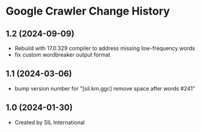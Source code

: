 Google Crawler Change History
====================

1.2 (2024-09-09)
----------------
* Rebuild with 17.0.329 compiler to address missing low-frequency words
* fix custom wordbreaker output format

1.1 (2024-03-06)
----------------
* bump version number for "[sil.km.ggc] remove space after words #241"

1.0 (2024-01-30)
----------------
* Created by SIL International
